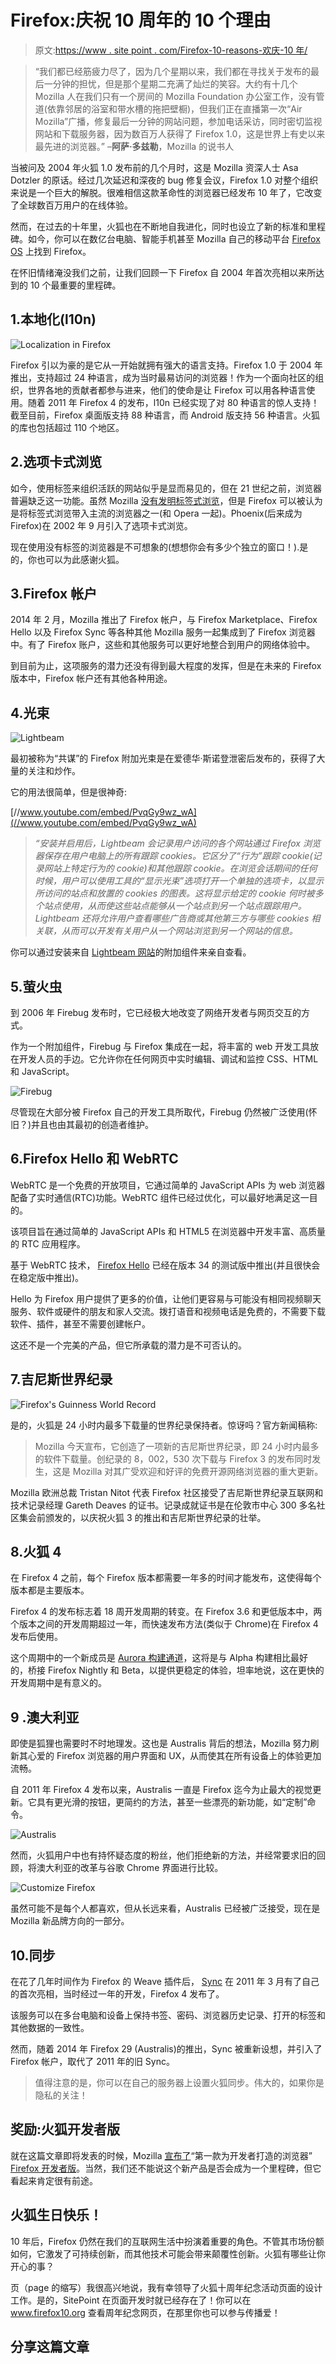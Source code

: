 # Firefox:庆祝 10 周年的 10 个理由

> 原文:[https://www . site point . com/Firefox-10-reasons-欢庆-10 年/](https://www.sitepoint.com/firefox-10-reasons-celebrate-10-years/)

> “我们都已经筋疲力尽了，因为几个星期以来，我们都在寻找关于发布的最后一分钟的担忧，但是那个星期二充满了灿烂的笑容。大约有十几个 Mozilla 人在我们只有一个房间的 Mozilla Foundation 办公室工作，没有管道(依靠邻居的浴室和带水槽的拖把壁橱)，但我们正在直播第一次“Air Mozilla”广播，修复最后一分钟的网站问题，参加电话采访，同时密切监视网站和下载服务器，因为数百万人获得了 Firefox 1.0，这是世界上有史以来最先进的浏览器。”
> –**阿萨·多兹勒**，Mozilla 的说书人

当被问及 2004 年火狐 1.0 发布前的几个月时，这是 Mozilla 资深人士 Asa Dotzler 的原话。经过几次延迟和深夜的 bug 修复会议，Firefox 1.0 对整个组织来说是一个巨大的解脱。很难相信这款革命性的浏览器已经发布 10 年了，它改变了全球数百万用户的在线体验。

然而，在过去的十年里，火狐也在不断地自我进化，同时也设立了新的标准和里程碑。如今，你可以在数亿台电脑、智能手机甚至 Mozilla 自己的移动平台 [Firefox OS](https://www.mozilla.org/en-US/firefox/os/) 上找到 Firefox。

在怀旧情绪淹没我们之前，让我们回顾一下 Firefox 自 2004 年首次亮相以来所达到的 10 个最重要的里程碑。

## 1.本地化(l10n)

![Localization in Firefox](../Images/a4b8297b2a60de1f82ad6f7df339582c.png)

Firefox 引以为豪的是它从一开始就拥有强大的语言支持。Firefox 1.0 于 2004 年推出，支持超过 24 种语言，成为当时最易访问的浏览器！作为一个面向社区的组织，世界各地的贡献者都参与进来，他们的使命是让 Firefox 可以用各种语言使用。随着 2011 年 Firefox 4 的发布，l10n 已经实现了对 80 种语言的惊人支持！截至目前，Firefox 桌面版支持 88 种语言，而 Android 版支持 56 种语言。火狐的库也包括超过 110 个地区。

## 2.选项卡式浏览

如今，使用标签来组织活跃的网站似乎是显而易见的，但在 21 世纪之前，浏览器普遍缺乏这一功能。虽然 Mozilla [没有发明标签式浏览](http://www.howtogeek.com/trivia/which-web-browser-was-the-first-to-feature-tabbed-browsing/)，但是 Firefox 可以被认为是将标签式浏览带入主流的浏览器之一(和 Opera 一起)。Phoenix(后来成为 Firefox)在 2002 年 9 月引入了选项卡式浏览。

现在使用没有标签的浏览器是不可想象的(想想你会有多少个独立的窗口！).是的，你也可以为此感谢火狐。

## 3.Firefox 帐户

2014 年 2 月，Mozilla 推出了 Firefox 帐户，与 Firefox Marketplace、Firefox Hello 以及 Firefox Sync 等各种其他 Mozilla 服务一起集成到了 Firefox 浏览器中。有了 Firefox 账户，这些和其他服务可以更好地整合到用户的网络体验中。

到目前为止，这项服务的潜力还没有得到最大程度的发挥，但是在未来的 Firefox 版本中，Firefox 帐户还有其他各种用途。

## 4.光束

![Lightbeam](../Images/38bc0a36990e68231441c30b0d70edb8.png)

最初被称为“共谋”的 Firefox 附加光束是在爱德华·斯诺登泄密后发布的，获得了大量的关注和炒作。

它的用法很简单，但是很神奇:

[//www.youtube.com/embed/PvqGy9wz_wA](//www.youtube.com/embed/PvqGy9wz_wA)

> *“安装并启用后，Lightbeam 会记录用户访问的各个网站通过 Firefox 浏览器保存在用户电脑上的所有跟踪 cookies。它区分了“行为”跟踪 cookie(记录网站上特定行为的 cookie)和其他跟踪 cookie。在浏览会话期间的任何时候，用户可以使用工具的“显示光束”选项打开一个单独的选项卡，以显示所访问的站点和放置的 cookies 的图表。这将显示给定的 cookie 何时被多个站点使用，从而使这些站点能够从一个站点到另一个站点跟踪用户。Lightbeam 还将允许用户查看哪些广告商或其他第三方与哪些 cookies 相关联，从而可以开发有关用户从一个网站浏览到另一个网站的信息。*

你可以通过安装来自 [Lightbeam 网站](https://www.mozilla.org/en-US/lightbeam/)的附加组件来亲自查看。

## 5.萤火虫

到 2006 年 Firebug 发布时，它已经极大地改变了网络开发者与网页交互的方式。

作为一个附加组件，Firebug 与 Firefox 集成在一起，将丰富的 web 开发工具放在开发人员的手边。它允许你在任何网页中实时编辑、调试和监控 CSS、HTML 和 JavaScript。

![Firebug](../Images/59906085ecd1fecc016ebced5b2bfd46.png)

尽管现在大部分被 Firefox 自己的开发工具所取代，Firebug 仍然被广泛使用(怀旧？)并且也由其最初的创造者维护。

## 6.Firefox Hello 和 WebRTC

WebRTC 是一个免费的开放项目，它通过简单的 JavaScript APIs 为 web 浏览器配备了实时通信(RTC)功能。WebRTC 组件已经过优化，可以最好地满足这一目的。

该项目旨在通过简单的 JavaScript APIs 和 HTML5 在浏览器中开发丰富、高质量的 RTC 应用程序。

基于 WebRTC 技术， [Firefox Hello](http://blog.mozilla.org/futurereleases/2014/10/16/test-the-new-firefox-hello-webrtc-feature-in-firefox-beta/) 已经在版本 34 的测试版中推出(并且很快会在稳定版中推出)。

Hello 为 Firefox 用户提供了更多的价值，让他们更容易与可能没有相同视频聊天服务、软件或硬件的朋友和家人交流。拨打语音和视频电话是免费的，不需要下载软件、插件，甚至不需要创建帐户。

这还不是一个完美的产品，但它所承载的潜力是不可否认的。

## 7.吉尼斯世界纪录

![Firefox's Guinness World Record](../Images/b4f2204d20e9af1ec46cd266b1c22b31.png)

是的，火狐是 24 小时内最多下载量的世界纪录保持者。惊讶吗？官方新闻稿称:

> Mozilla 今天宣布，它创造了一项新的吉尼斯世界纪录，即 24 小时内最多的软件下载量。创纪录的 8，002，530 次下载与 Firefox 3 的发布同时发生，这是 Mozilla 对其广受欢迎和好评的免费开源网络浏览器的重大更新。

Mozilla 欧洲总裁 Tristan Nitot 代表 Firefox 社区接受了吉尼斯世界纪录互联网和技术记录经理 Gareth Deaves 的证书。记录成就证书是在伦敦市中心 300 多名社区集会前颁发的，以庆祝火狐 3 的推出和吉尼斯世界纪录的壮举。

## 8.火狐 4

在 Firefox 4 之前，每个 Firefox 版本都需要一年多的时间才能发布，这使得每个版本都是主要版本。

Firefox 4 的发布标志着 18 周开发周期的转变。在 Firefox 3.6 和更低版本中，两个版本之间的开发周期超过一年，而快速发布方法(类似于 Chrome)在 Firefox 4 发布后使用。

这个周期中的一个新成员是 [Aurora 构建通道](https://www.mozilla.org/en-US/firefox/channel/#aurora)，这将是与 Alpha 构建相比最好的，桥接 Firefox Nightly 和 Beta，以提供更稳定的体验，坦率地说，这在更快的开发周期中是有意义的。

## 9 .澳大利亚

即使是狐狸也需要时不时地理发。这也是 Australis 背后的想法，Mozilla 努力刷新其心爱的 Firefox 浏览器的用户界面和 UX，从而使其在所有设备上的体验更加流畅。

自 2011 年 Firefox 4 发布以来，Australis 一直是 Firefox 迄今为止最大的视觉更新。它具有更光滑的按钮，更简约的方法，甚至一些漂亮的新功能，如“定制”命令。

![Australis](../Images/11cd45b98fb6544e6ca67647322f2e9c.png)

然而，火狐用户中也有持怀疑态度的粉丝，他们拒绝新的方法，并经常要求旧的回顾，将澳大利亚的改革与谷歌 Chrome 界面进行比较。

![Customize Firefox](../Images/bf01b9b7f1b8c3292d781bbd0ab544ec.png)

虽然可能不是每个人都喜欢，但从长远来看，Australis 已经被广泛接受，现在是 Mozilla 新品牌方向的一部分。

## 10.同步

在花了几年时间作为 Firefox 的 Weave 插件后， [Sync](https://www.mozilla.org/en-US/firefox/sync/) 在 2011 年 3 月有了自己的首次亮相，当时经过一年的开发，Firefox 4 发布了。

该服务可以在多台电脑和设备上保持书签、密码、浏览器历史记录、打开的标签和其他数据的一致性。

然而，随着 2014 年 Firefox 29 (Australis)的推出，Sync 被重新设想，并引入了 Firefox 帐户，取代了 2011 年的旧 Sync。

> 值得注意的是，你可以在自己的服务器上设置火狐同步。伟大的，如果你是隐私的关注！

## 奖励:火狐开发者版

就在这篇文章即将发表的时候，Mozilla [宣布了](https://hacks.mozilla.org/2014/11/mozilla-introduces-the-first-browser-built-for-developers-firefox-developer-edition/)“第一款为开发者打造的浏览器” [Firefox 开发者版](https://www.mozilla.org/en-US/firefox/developer/)。当然，我们还不能说这个新产品是否会成为一个里程碑，但它看起来肯定很有前途。

## 火狐生日快乐！

10 年后，Firefox 仍然在我们的互联网生活中扮演着重要的角色。不管其市场份额如何，它激发了可持续创新，而其他技术可能会带来颠覆性创新。火狐有哪些让你开心的事？

页（page 的缩写）我很高兴地说，我有幸领导了火狐十周年纪念活动页面的设计工作。是的，SitePoint 在页面开发时就已经存在了！你可以在 www.firefox10.org 查看周年纪念网页，在那里你也可以参与传播爱！

## 分享这篇文章